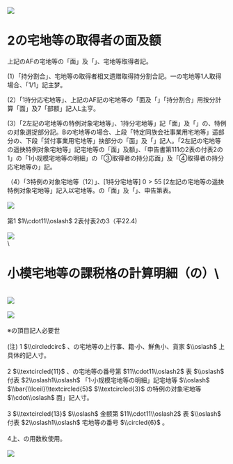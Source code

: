 ![](https://www.nta.go.jp/tmp/584813be-963a-4f60-ba87-817b512fda78/images/478e3f7c0ab699c4b0b535fce613ac8fd13d6c512a966bbde8a72decca1a9016.jpg)

# 2の宅地等の取得者の面及额

上記のAFの宅地等の「面」及「」、宅地等取得者記。

(1）「持分割合」、宅地等の取得者相又遗赠取得持分割合記。一の宅地等1人取得場合、「1/1」記主梦。

(2）「1持分応宅地等」、上記のAF記の宅地等の「面及「」「持分割合」用按分計算「面」及7「部额」記人L主亨。

(3）「2左記の宅地等の特例对象宅地等」、1持分宅地等」記「面」及「」の、特例の对象選捉部分記。Bの宅地等の場合、上段「特定同族会社事業用宅地等」遥部分の、下段「贷付事業用宅地等」抉部分の「面」及「」記人。「2左記の宅地等の遥抉特例对象宅地等」記宅地等の「面」及额」、「申告書第111の2表の付表2の1」の「1小规模宅地等の明細」の「③取得者の持分応面」及「④取得者の持分応宅地等の」記。

（4）「3特例の对象宅地等（12）」、\[1持分宅地等\] $0>55$ \[2左記の宅地等の遥抉特例对象宅地等」記入以宅地等。の「面」及「」、申告第表。\
\
![](https://www.nta.go.jp/tmp/584813be-963a-4f60-ba87-817b512fda78/images/8c725f7e2000fdd570d7301c9199f8dae4ffbd506cd503ae0b430cf46ecc6493.jpg)\
\
第1 $1\\cdot11\\oslash$ 2表付表2の3（平22.4)\
\
![](https://www.nta.go.jp/tmp/584813be-963a-4f60-ba87-817b512fda78/images/f37430a433acb37c0c59dc670749b3eab80cec1f4a34f53a967ac665a308177b.jpg)\
\
# 小模宅地等の課税格の計算明細（の）\
\
![](https://www.nta.go.jp/tmp/584813be-963a-4f60-ba87-817b512fda78/images/974ae680cb5932a8630f47d94d29cd34aa5f4bba86bd668a8d648282058d862b.jpg)\
\
![](https://www.nta.go.jp/tmp/584813be-963a-4f60-ba87-817b512fda78/images/fa20506a9daf9d6351f7d7fae20efb6a665532bd47dadbacae0fcf904f961a22.jpg)\
\
※の頂目記人必要世\
\
(注) 1 $\\circledcirc$ 、の宅地等の上行事、籍·小、鮮魚小、貨家 $\\oslash$ 上具体的記人寸。\
\
2 $\\textcircled{11}$ 、の宅地等の番号第 $11\\cdot11\\oslash2$ 表 $\\oslash$ 付表 $2\\oslash1\\oslash$ 「1·小规模宅地等の明細」記宅地等 $\\oslash$ $\\bar{\\lceil}\\textcircled{5}$ $\\textcircled{3}$ の特例の对象宅地等 $\\cdot\\oslash$ 面」記人寸。\
\
3 $\\textcircled{13}$ $\\oslash$ 金额第 $11\\cdot11\\oslash2$ 表 $\\oslash$ 付表 $2\\oslash1\\oslash$ 宅地等の番号 $\\circled{6}$ 。\
\
4上、の用数枚使用。\
\
![](https://www.nta.go.jp/tmp/584813be-963a-4f60-ba87-817b512fda78/images/066edf73ed2031ed147587b1bed992221f90cf393a241e380fafc3f84d9af96c.jpg)